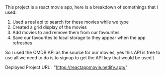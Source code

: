 This project is a react movie app, here is a breakdown of somethings that i used: 

1. Used a real api to search for these movies while we type
2. Created a grid display of the movies 
3. Add movies to and remove them from our favourites
4. Save our favourites to local storage to they appear when the app refreshes

So i used the OMDB API as the source for our movies, yes this API is free to use all we need to do is to signup to get the API key that would be used.\


Deployed Project URL : "https://reactappmovie.netlify.app/"